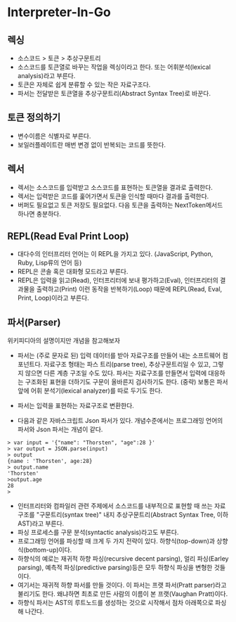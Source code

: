 # Interpreter-In-Go

## 렉싱

- 소스코드 > 토큰 > 추상구문트리
- 소스코드를 토큰열로 바꾸는 작업을 렉싱이라고 한다. 또는 어휘분석(lexical analysis)라고 부른다.
- 토큰은 자체로 쉽게 분류할 수 있는 작은 자료구조다.
- 파서는 전달받은 토큰열을 추상구문트리(Abstract Syntax Tree)로 바꾼다.

## 토큰 정의하기

- 변수이름은 식별자로 부른다.
- 보일러플레이트란 매번 변경 없이 반복되는 코드를 뜻한다.

## 렉서

- 렉서는 소스코드를 입력받고 소스코드를 표현하는 토큰열을 결과로 출력한다.
- 렉서는 입력받은 코드를 훑어가면서 토큰을 인식할 때마다 결과를 출력한다.
- 버퍼도 필요없고 토큰 저장도 필요없다. 다음 토큰을 출력하는 NextToken메서드 하나면 충분하다.

## REPL(Read Eval Print Loop)

- 대다수의 인터프리터 언어는 이 REPL을 가지고 있다. (JavaScript, Python, Ruby, Lisp류의 언어 등)
- REPL은 콘솔 혹은 대화형 모드라고 부른다.
- REPL은 입력을 읽고(Read), 인터프리터에 보내 평가하고(Eval), 인터프리터의 결과물을 출력하고(Print) 이런 동작을 반복하기(Loop) 때문에 REPL(Read, Eval, Print, Loop)이라고 부른다.

## 파서(Parser)

위키피디아의 설명이지만 개념을 참고해보자

- 파서는 (주로 문자로 된) 입력 데이터를 받아 자료구조를 만들어 내는 소프트웨어 컴포넌트다. 자료구조 형태는 파스 트리(parse tree), 추상구문트리일 수 있고, 그렇지 않으면 다른 계층 구조일 수도 있다.
  파서는 자료구조를 만들면서 입력에 대응하는 구조화된 표현을 더하기도 구문이 올바른지 검사하기도 한다. (중략) 보통은 파서 앞에 어휘 분석기(lexical analyzer)를 따로 두기도 한다.

- 파서는 입력을 표현하는 자료구조로 변환한다.
- 다음과 같은 자바스크립트 Json 파서가 있다. 개념수준에서는 프로그래밍 언어의 파서와 Json 파서는 개념이 같다.

```
> var input = '{"name": "Thorsten", "age":28 }'
> var output = JSON.parse(input)
> output
{name : 'Thorsten', age:28}
> output.name
'Thorsten'
>output.age
28
>
```
- 인터프리터와 컴파일러 관련 주제에서 소스코드를 내부적으로 표현할 때 쓰는 자료구조를 "구문트리(syntax tree)" 내지 추상구문트리(Abstract Syntax Tree, 이하 AST)라고 부른다. 
- 파싱 프로세스를 구문 분석(syntactic analysis)라고도 부른다.
- 프로그래밍 언어를 파싱할 때 크게 두 가지 전략이 있다. 하향식(top-down)과 상향식(bottom-up)이다. 
- 하향식의 예로는 재귀적 하향 파싱(recursive decent parsing), 얼리 파싱(Earley parsing), 예측적 파싱(predictive parsing)등은 모두 하향식 파싱을 변형한 것들이다. 
- 여기서는 재귀적 하향 파서를 만들 것이다.  이 파서는 프랫 파서(Pratt parser)라고 불리기도 한다. 왜냐하면 최초로 만든 사람의 이름이 본 프랫(Vaughan Pratt)이다. 
- 하향식 파서는 AST의 루트노드를 생성하는 것으로 시작해서 점차 아래쪽으로 파싱해 나간다.


